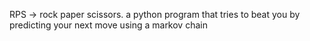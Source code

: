 RPS -> rock paper scissors. a python program that tries to beat you by predicting your next move using a markov chain
